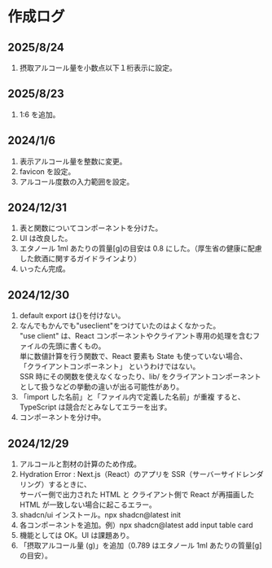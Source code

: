 # 作成ログ

## 2025/8/24

1. 摂取アルコール量を小数点以下１桁表示に設定。

## 2025/8/23

1. 1:6 を追加。

## 2024/1/6

1. 表示アルコール量を整数に変更。
2. favicon を設定。
3. アルコール度数の入力範囲を設定。

## 2024/12/31

1. 表と関数についてコンポーネントを分けた。
2. UI は改良した。
3. エタノール 1ml あたりの質量[g]の目安は 0.8 にした。（厚生省の健康に配慮した飲酒に関するガイドラインより）
4. いったん完成。

## 2024/12/30

1. default export は{}を付けない。
2. なんでもかんでも"useclient"をつけていたのはよくなかった。  
   "use client" は、React コンポーネントやクライアント専用の処理を含むファイルの先頭に書くもの。  
   単に数値計算を行う関数で、React 要素も State も使っていない場合、  
   「クライアントコンポーネント」 というわけではない。  
   SSR 時にその関数を使えなくなったり、lib/ をクライアントコンポーネントとして扱うなどの挙動の違いが出る可能性があり。
3. 「import した名前」と「ファイル内で定義した名前」が重複 すると、TypeScript は競合だとみなしてエラーを出す。
4. コンポーネントを分け中。

## 2024/12/29

1. アルコールと割材の計算のため作成。
2. Hydration Error : Next.js（React）のアプリを SSR（サーバーサイドレンダリング）するときに、  
   サーバー側で出力された HTML と クライアント側で React が再描画した HTML が一致しない場合に起こるエラー。
3. shadcn/ui インストール。npx shadcn@latest init
4. 各コンポーネントを追加。例）npx shadcn@latest add input table card
5. 機能としては OK。UI は課題あり。
6. 「摂取アルコール量 (g)」を追加（0.789 はエタノール 1ml あたりの質量[g]の目安）。
